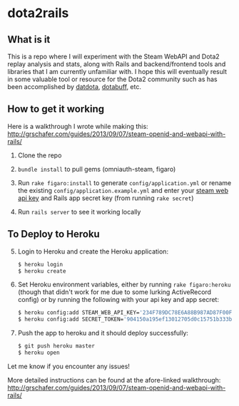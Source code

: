 # dota2rails

## What is it

This is a repo where I will experiment with the Steam WebAPI and Dota2
replay analysis and stats, along with Rails and backend/frontend tools and
libraries that I am currently unfamiliar with. I hope this will eventually
result in some valuable tool or resource for the Dota2 community such as has
been accomplished by [datdota][datdota], [dotabuff][dotabuff], etc.

## How to get it working

Here is a walkthrough I wrote while making this: <http://grschafer.com/guides/2013/09/07/steam-openid-and-webapi-with-rails/>

1. Clone the repo

2. `bundle install` to pull gems (omniauth-steam, figaro)

3. Run `rake figaro:install` to generate `config/application.yml` or rename the
existing `config/application.example.yml` and enter your
[steam web api key][steamkey] and Rails app secret key (from running `rake
secret`)

4. Run `rails server` to see it working locally

## To Deploy to Heroku

5. Login to Heroku and create the Heroku application:

    ```bash
    $ heroku login
    $ heroku create
    ```

6. Set Heroku environment variables, either by running `rake figaro:heroku`
(though that didn't work for me due to some lurking ActiveRecord config) or by
running the following with your api key and app secret:

    ```bash
    $ heroku config:add STEAM_WEB_API_KEY='234F789DC78E6A88B987AD87F00F'
    $ heroku config:add SECRET_TOKEN='904150a195ef13012705d0c15751b333b2b79cb1678ffe4191d29635d0c57175ea7354b8f4c3290b1085363b7eb546b7d49ca7e40bebee3dced5dc9524f4cbe7'
    ```

7. Push the app to heroku and it should deploy successfully:

    ```bash
    $ git push heroku master
    $ heroku open
    ```

Let me know if you encounter any issues!

More detailed instructions can be found at the afore-linked walkthrough: <http://grschafer.com/guides/2013/09/07/steam-openid-and-webapi-with-rails/>



[datdota]: http://www.datdota.com/
[dotabuff]: http://dotabuff.com/
[steamkey]: http://steamcommunity.com/dev/apikey
